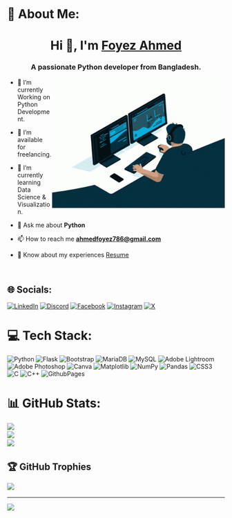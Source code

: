 # 💫 About Me:
<h1 align="center">Hi 👋, I'm <a href="https://foyezahmed.tech" target="blank">
Foyez Ahmed</a></h1><h3 align="center">A passionate Python developer from Bangladesh.</h3>


<a target="_blank" align="center">
  <img align="right" top="500" height="300" width="400" alt="GIF" src="tenor.gif">
</a>


- 🌱 I’m currently Working on Python Development.

- 🤝 I’m available for freelancing.

- 🌱 I’m currently learning Data Science & Visualization. 


- 💬 Ask me about **Python**

- 📫 How to reach me **ahmedfoyez786@gmail.com**

- 📄 Know about my experiences <a href="">Resume</a>
<br/>


## 🌐 Socials:
[![LinkedIn](https://img.shields.io/badge/LinkedIn-%230077B5.svg?logo=linkedin&logoColor=white)](https://linkedin.com/in/ahmedfoyez786) [![Discord](https://img.shields.io/badge/Discord-%237289DA.svg?logo=discord&logoColor=white)](https://discord.gg/2574) [![Facebook](https://img.shields.io/badge/Facebook-%231877F2.svg?logo=Facebook&logoColor=white)](https://facebook.com/ahmedfoyez786) [![Instagram](https://img.shields.io/badge/Instagram-%23E4405F.svg?logo=Instagram&logoColor=white)](https://instagram.com/ahmedfoyez786)  [![X](https://img.shields.io/badge/X-black.svg?logo=X&logoColor=white)](https://x.com/ahmedfoyez786) 

# 💻 Tech Stack:
![Python](https://img.shields.io/badge/python-3670A0?style=for-the-badge&logo=python&logoColor=ffdd54) ![Flask](https://img.shields.io/badge/flask-%23000.svg?style=for-the-badge&logo=flask&logoColor=white) ![Bootstrap](https://img.shields.io/badge/bootstrap-%238511FA.svg?style=for-the-badge&logo=bootstrap&logoColor=white) ![MariaDB](https://img.shields.io/badge/MariaDB-003545?style=for-the-badge&logo=mariadb&logoColor=white) ![MySQL](https://img.shields.io/badge/mysql-%2300000f.svg?style=for-the-badge&logo=mysql&logoColor=white) ![Adobe Lightroom](https://img.shields.io/badge/Adobe%20Lightroom-31A8FF.svg?style=for-the-badge&logo=Adobe%20Lightroom&logoColor=white) ![Adobe Photoshop](https://img.shields.io/badge/adobe%20photoshop-%2331A8FF.svg?style=for-the-badge&logo=adobe%20photoshop&logoColor=white) ![Canva](https://img.shields.io/badge/Canva-%2300C4CC.svg?style=for-the-badge&logo=Canva&logoColor=white) ![Matplotlib](https://img.shields.io/badge/Matplotlib-%23ffffff.svg?style=for-the-badge&logo=Matplotlib&logoColor=black) ![NumPy](https://img.shields.io/badge/numpy-%23013243.svg?style=for-the-badge&logo=numpy&logoColor=white) ![Pandas](https://img.shields.io/badge/pandas-%23150458.svg?style=for-the-badge&logo=pandas&logoColor=white) ![CSS3](https://img.shields.io/badge/css3-%231572B6.svg?style=for-the-badge&logo=css3&logoColor=white) ![C](https://img.shields.io/badge/c-%2300599C.svg?style=for-the-badge&logo=c&logoColor=white) ![C++](https://img.shields.io/badge/c++-%2300599C.svg?style=for-the-badge&logo=c%2B%2B&logoColor=white) ![GithubPages](https://img.shields.io/badge/github%20pages-121013?style=for-the-badge&logo=github&logoColor=white)
# 📊 GitHub Stats:
![](https://github-readme-stats.vercel.app/api?username=ahmedfoyez786&theme=merko&hide_border=false&include_all_commits=false&count_private=true)<br/>
![](https://github-readme-streak-stats.herokuapp.com/?user=ahmedfoyez786&theme=merko&hide_border=false)<br/>
![](https://github-readme-stats.vercel.app/api/top-langs/?username=ahmedfoyez786&theme=merko&hide_border=false&include_all_commits=false&count_private=true&layout=compact)

## 🏆 GitHub Trophies
![](https://github-profile-trophy.vercel.app/?username=ahmedfoyez786&theme=radical&no-frame=false&no-bg=true&margin-w=4)

---
[![](https://visitcount.itsvg.in/api?id=ahmedfoyez786&icon=0&color=3)](https://visitcount.itsvg.in)
